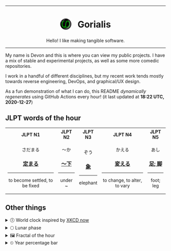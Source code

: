 ***

<h1 align="center">
<sub>
    <img src="readme/resources/avatar.png" height="36">
</sub>
&nbsp;
Gorialis
</h1>
<p align="center">
Hello! I like making tangible software.
</p>

***

My name is Devon and this is where you can view my public projects. I have a mix of stable and experimental projects, as well as some more comedic repositories.

I work in a handful of different disciplines, but my recent work tends mostly towards reverse engineering, DevOps, and graphical/UX design.

As a fun demonstration of what I can do, this README *dynamically regenerates* using GitHub Actions every hour! (it last updated at **18:22 UTC, 2020-12-27**)

<h2>JLPT words of the hour</h2>
<table>
    <tr>
        <th>JLPT N1</th>
        <th>JLPT N2</th>
        <th>JLPT N3</th>
        <th>JLPT N4</th>
        <th>JLPT N5</th>
    </tr>
    <tr>
        <td>
            <p align="center">さだまる</p>
            <h3 align="center"><b><a href="https://jisho.org/search/%E5%AE%9A%E3%81%BE%E3%82%8B">定まる</a></b></h3>
            <hr>
            <p align="center">to become settled,<wbr> to be fixed</p>
        </td>
        <td>
            <p align="center">～か</p>
            <h3 align="center"><b><a href="https://jisho.org/search/%EF%BD%9E%E4%B8%8B">～下</a></b></h3>
            <hr>
            <p align="center">under ~</p>
        </td>
        <td>
            <p align="center">ぞう</p>
            <h3 align="center"><b><a href="https://jisho.org/search/%E8%B1%A1">象</a></b></h3>
            <hr>
            <p align="center">elephant</p>
        </td>
        <td>
            <p align="center">かえる</p>
            <h3 align="center"><b><a href="https://jisho.org/search/%E5%A4%89%E3%81%88%E3%82%8B">変える</a></b></h3>
            <hr>
            <p align="center">to change,<wbr> to alter,<wbr> to vary</p>
        </td>
        <td>
            <p align="center">あし</p>
            <h3 align="center"><b><a href="https://jisho.org/search/%E8%B6%B3%3B%20%E8%84%9A">足; 脚</a></b></h3>
            <hr>
            <p align="center">foot;<br> leg</p>
        </td>
    </tr>
</table>

<h2>Other things</h2>
<details>
<summary>🕕  World clock inspired by <a href="https://xkcd.com/now">XKCD now</a></summary>

> <img src="generated/now.png" width="512">

</details>
<details>
<summary>🌕 Lunar phase</summary>

The moon is approximately 46.36% through its phase (Full Moon).

</details>
<details>
<summary>&#x1f5bc; Fractal of the hour</summary>

> <img src="generated/fractal.png" width="512">

</details>
<details>
<summary>&#x23f2; Year percentage bar</summary>
<pre><code>2020 [███████████████████▁] 98.84%</code></pre>
</details>

